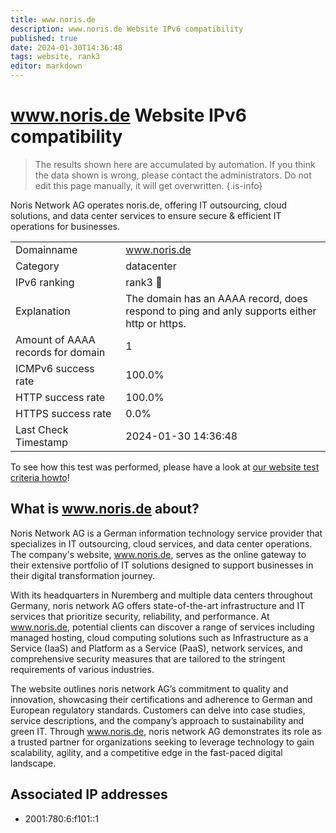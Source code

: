 ```yaml
---
title: www.noris.de
description: www.noris.de Website IPv6 compatibility
published: true
date: 2024-01-30T14:36:48
tags: website, rank3
editor: markdown
---
```


# www.noris.de Website IPv6 compatibility

> The results shown here are accumulated by automation. If you think the data shown is wrong, please contact the administrators. 
> Do not edit this page manually, it will get overwritten.
{.is-info}

Noris Network AG operates noris.de, offering IT outsourcing, cloud solutions, and data center services to ensure secure & efficient IT operations for businesses.


|   |   |
| - | - |
| Domainname | www.noris.de
| Category | datacenter |
| IPv6 ranking | rank3 :3rd_place_medal: |
| Explanation | The domain has an AAAA record, does respond to ping and anly supports either http or https. |
| Amount of AAAA records for domain | 1 |
| ICMPv6 success rate | 100.0%|
| HTTP success rate | 100.0% |
| HTTPS success rate | 0.0% |
| Last Check Timestamp | 2024-01-30 14:36:48 |

To see how this test was performed, please have a look at [our website test criteria howto](/howto/testcriteria/website)!


## What is www.noris.de about?
Noris Network AG is a German information technology service provider that specializes in IT outsourcing, cloud services, and data center operations. The company's website, www.noris.de, serves as the online gateway to their extensive portfolio of IT solutions designed to support businesses in their digital transformation journey.

With its headquarters in Nuremberg and multiple data centers throughout Germany, noris network AG offers state-of-the-art infrastructure and IT services that prioritize security, reliability, and performance. At www.noris.de, potential clients can discover a range of services including managed hosting, cloud computing solutions such as Infrastructure as a Service (IaaS) and Platform as a Service (PaaS), network services, and comprehensive security measures that are tailored to the stringent requirements of various industries.

The website outlines noris network AG’s commitment to quality and innovation, showcasing their certifications and adherence to German and European regulatory standards. Customers can delve into case studies, service descriptions, and the company’s approach to sustainability and green IT. Through www.noris.de, noris network AG demonstrates its role as a trusted partner for organizations seeking to leverage technology to gain scalability, agility, and a competitive edge in the fast-paced digital landscape.



## Associated IP addresses

- 2001:780:6:f101::1

